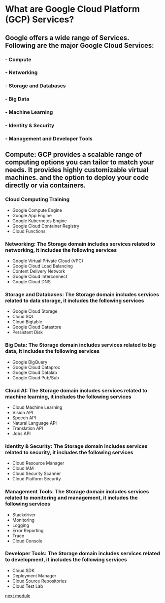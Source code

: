 # What are Google Cloud Platform (GCP) Services?
## Google offers a wide range of Services. Following are the major Google Cloud Services:

### - Compute
### - Networking
### - Storage and Databases
### - Big Data
### - Machine Learning
### - Identity & Security
### - Management and Developer Tools
 



## Compute: GCP provides a scalable range of computing options you can tailor to match your needs. It provides highly customizable virtual machines. and the option to deploy your code directly or via containers.

### Cloud Computing Training
- Google Compute Engine
- Google App Engine
- Google Kubernetes Engine
- Google Cloud Container Registry
- Cloud Functions


### Networking: The Storage domain includes services related to networking, it includes the following services

- Google Virtual Private Cloud (VPC)
- Google Cloud Load Balancing
- Content Delivery Network
- Google Cloud Interconnect
- Google Cloud DNS


### Storage and Databases: The Storage domain includes services related to data storage, it includes the following services

- Google Cloud Storage
- Cloud SQL
- Cloud Bigtable
- Google Cloud Datastore
- Persistent Disk



### Big Data: The Storage domain includes services related to big data, it includes the following services

- Google BigQuery
- Google Cloud Dataproc
- Google Cloud Datalab
- Google Cloud Pub/Sub


### Cloud AI: The Storage domain includes services related to machine learning, it includes the following services

- Cloud Machine Learning
- Vision API
- Speech API
- Natural Language API
- Translation API
- Jobs API


### Identity & Security: The Storage domain includes services related to security, it includes the following services

- Cloud Resource Manager
- Cloud IAM
- Cloud Security Scanner
- Cloud Platform Security


### Management Tools: The Storage domain includes services related to monitoring and management, it includes the following services

- Stackdriver
- Monitoring
- Logging
- Error Reporting
- Trace
- Cloud Console


### Developer Tools: The Storage domain includes services related to development, it includes the following services

- Cloud SDK
- Deployment Manager
- Cloud Source Repositories
- Cloud Test Lab


[next module](https://github.com/prashantjagtap2909/GCP/blob/main/Modules/module7.md)

